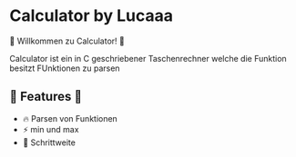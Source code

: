 # Calculator by Lucaaa

🌟 Willkommen zu Calculator! 🌟

Calculator ist ein in C geschriebener Taschenrechner welche die Funktion besitzt FUnktionen zu parsen

## 🌟 Features 🌟

- 🔥 Parsen von Funktionen
- ⚡  min und max
- 🚀 Schrittweite 

